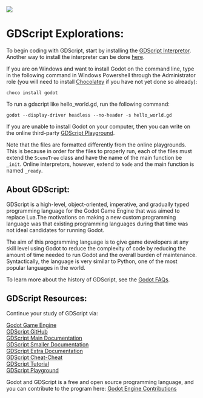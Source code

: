 <img src="https://raw.githubusercontent.com/rtoal/polyglot/master/docs/resources/gdscript-logo-64.png">

# GDScript Explorations:

To begin coding with GDScript, start by installing the [GDScript Interpretor](https://docs.godotengine.org/en/3.3/getting_started/editor/command_line_tutorial.html). Another way to install the interpreter can be done [here](https://www.francogarcia.com/en/blog/development-environments-gdscript/#interpreter-and-text-editor).

If you are on Windows and want to install Godot on the command line, type in the following command in Windows Powershell through the Administrator role (you will need to install [Chocolatey](https://chocolatey.org/install) if you have not yet done so already):

```
choco install godot
```

To run a gdscript like hello_world.gd, run the following command:

```
godot --display-driver headless --no-header -s hello_world.gd
```

If you are unable to install Godot on your computer, then you can write on the online third-party
[GDScript Playground](https://gd.tumeo.space/#).

Note that the files are formatted differently from the online playgrounds. This is because in order for the files to properly run, each of the files must extend the `SceneTree` class and have the name of the main function be `_init`. Online interpretors, however, extend to `Node` and the main function is named `_ready`.

## About GDScript:

GDScript is a high-level, object-oriented, imperative, and gradually typed programming language for the Godot Game Engine that was aimed to replace Lua.The motivations on making a new custom programming language was that existing programming languages during that time was not ideal candidates for running Godot.

The aim of this programming language is to give game developers at any skill level using Godot to reduce the complexity of code by reducing the amount of time needed to run Godot and the overall burden of maintenance. Syntactically, the language is very similar to Python, one of the most popular languages in the world.

To learn more about the history of GDScript, see the [Godot FAQs](https://docs.godotengine.org/en/stable/about/faq.html#doc-faq-what-is-gdscript).

## GDScript Resources:

Continue your study of GDScript via:

[Godot Game Engine](https://godotengine.org/)  
[GDScript GitHub](https://github.com/godotengine/godot/tree/master/modules/gdscript)  
[GDScript Main Documentation](https://docs.godotengine.org/en/stable/tutorials/scripting/gdscript/index.html)  
[GDScript Smaller Documentation](https://gdscript.com/)  
[GDScript Extra Documentation](https://www.francogarcia.com/en/blog/development-environments-gdscript/#interpreter-and-text-editor)  
[GDScript Cheat-Cheat](https://godot.community/topic/78/gdscript-cheatsheet/2)  
[GDScript Tutorial](https://gdquest.github.io/learn-gdscript/?ref=godot-docs)  
[GDScript Playground](https://gd.tumeo.space/#)

Godot and GDScript is a free and open source programming language, and you can contribute to the program here:
[Godot Engine Contributions](https://docs.godotengine.org/en/stable/contributing/how_to_contribute.html)
